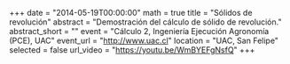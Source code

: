+++
date = "2014-05-19T00:00:00"
math = true
title = "Sólidos de revolución"
abstract = "Demostración del cálculo de sólido de revolución."
abstract_short = ""
event = "Cálculo 2, Ingeniería Ejecución Agronomía (PCE), UAC"
event_url = "http://www.uac.cl"
location = "UAC, San Felipe"
selected = false
url_video = "https://youtu.be/WmBYEFgNsfQ"
+++
